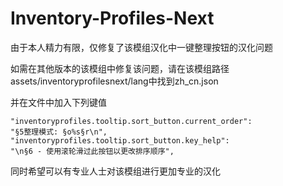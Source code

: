 # Inventory-Profiles-Next

由于本人精力有限，仅修复了该模组汉化中一键整理按钮的汉化问题

如需在其他版本的该模组中修复该问题，请在该模组路径assets/inventoryprofilesnext/lang中找到zh_cn.json

并在文件中加入下列键值

```
"inventoryprofiles.tooltip.sort_button.current_order":                               "§5整理模式: §o%s§r\n",
"inventoryprofiles.tooltip.sort_button.key_help":                                    "\n§6 - 使用滚轮滑过此按钮以更改排序顺序",
```

同时希望可以有专业人士对该模组进行更加专业的汉化
